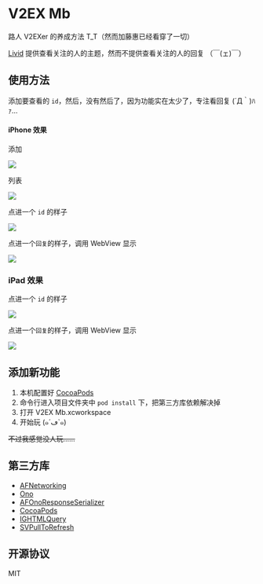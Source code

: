 # V2EX Mb

路人 V2EXer 的养成方法 T_T（然而加藤惠已经看穿了一切）

[Livid](https://www.v2ex.com/member/Livid) 提供查看关注的人的主题，然而不提供查看关注的人的回复 （￣(ェ)￣）

## 使用方法

添加要查看的 `id`，然后，没有然后了，因为功能实在太少了，专注看回复 (´Д｀)ﾊｧ…

#### iPhone 效果

添加

![](http://i.imgur.com/GAdKRqgl.png)

列表

![](http://i.imgur.com/pEsflJwl.png)

点进一个 `id` 的样子

![](http://i.imgur.com/aJDiaQvl.png)

点进一个`回复`的样子，调用 WebView 显示

![](http://i.imgur.com/DUenBIJl.png)

### iPad 效果

点进一个 `id` 的样子

![](http://i.imgur.com/5bxBC9Fl.png)

点进一个`回复`的样子，调用 WebView 显示

![](http://i.imgur.com/x6hUGxZl.png)

## 添加新功能

1. 本机配置好 [CocoaPods](https://cocoapods.org/)
2. 命令行进入项目文件夹中 `pod install` 下，把第三方库依赖解决掉
3. 打开 V2EX Mb.xcworkspace 
4. 开始玩 (๑´ڡ`๑)

~~不过我感觉没人玩……~~

## 第三方库
- [AFNetworking](https://github.com/AFNetworking/AFNetworking)
- [Ono](https://github.com/mattt/Ono)
- [AFOnoResponseSerializer](https://github.com/AFNetworking/AFOnoResponseSerializer)
- [CocoaPods](https://cocoapods.org/)
- [IGHTMLQuery](https://github.com/siuying/IGHTMLQuery)
- [SVPullToRefresh](https://github.com/samvermette/SVPullToRefresh)

## 开源协议
MIT
